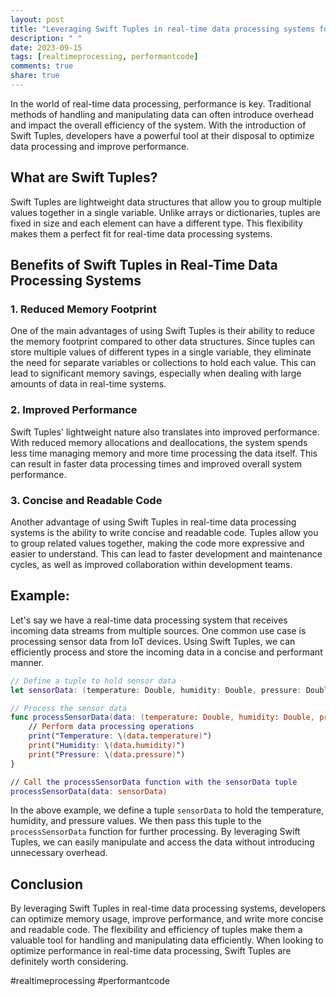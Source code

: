 ```yaml
---
layout: post
title: "Leveraging Swift Tuples in real-time data processing systems for improved performance."
description: " "
date: 2023-09-15
tags: [realtimeprocessing, performantcode]
comments: true
share: true
---
```


In the world of real-time data processing, performance is key. Traditional methods of handling and manipulating data can often introduce overhead and impact the overall efficiency of the system. With the introduction of Swift Tuples, developers have a powerful tool at their disposal to optimize data processing and improve performance.

## What are Swift Tuples?

Swift Tuples are lightweight data structures that allow you to group multiple values together in a single variable. Unlike arrays or dictionaries, tuples are fixed in size and each element can have a different type. This flexibility makes them a perfect fit for real-time data processing systems.

## Benefits of Swift Tuples in Real-Time Data Processing Systems

### 1. Reduced Memory Footprint

One of the main advantages of using Swift Tuples is their ability to reduce the memory footprint compared to other data structures. Since tuples can store multiple values of different types in a single variable, they eliminate the need for separate variables or collections to hold each value. This can lead to significant memory savings, especially when dealing with large amounts of data in real-time systems.

### 2. Improved Performance

Swift Tuples' lightweight nature also translates into improved performance. With reduced memory allocations and deallocations, the system spends less time managing memory and more time processing the data itself. This can result in faster data processing times and improved overall system performance.

### 3. Concise and Readable Code

Another advantage of using Swift Tuples in real-time data processing systems is the ability to write concise and readable code. Tuples allow you to group related values together, making the code more expressive and easier to understand. This can lead to faster development and maintenance cycles, as well as improved collaboration within development teams.

## Example:

Let's say we have a real-time data processing system that receives incoming data streams from multiple sources. One common use case is processing sensor data from IoT devices. Using Swift Tuples, we can efficiently process and store the incoming data in a concise and performant manner.

```swift
// Define a tuple to hold sensor data
let sensorData: (temperature: Double, humidity: Double, pressure: Double) = (25.6, 65.2, 1013.2)

// Process the sensor data
func processSensorData(data: (temperature: Double, humidity: Double, pressure: Double)) {
    // Perform data processing operations
    print("Temperature: \(data.temperature)")
    print("Humidity: \(data.humidity)")
    print("Pressure: \(data.pressure)")
}

// Call the processSensorData function with the sensorData tuple
processSensorData(data: sensorData)
```

In the above example, we define a tuple `sensorData` to hold the temperature, humidity, and pressure values. We then pass this tuple to the `processSensorData` function for further processing. By leveraging Swift Tuples, we can easily manipulate and access the data without introducing unnecessary overhead.

## Conclusion

By leveraging Swift Tuples in real-time data processing systems, developers can optimize memory usage, improve performance, and write more concise and readable code. The flexibility and efficiency of tuples make them a valuable tool for handling and manipulating data efficiently. When looking to optimize performance in real-time data processing, Swift Tuples are definitely worth considering.

#realtimeprocessing #performantcode
